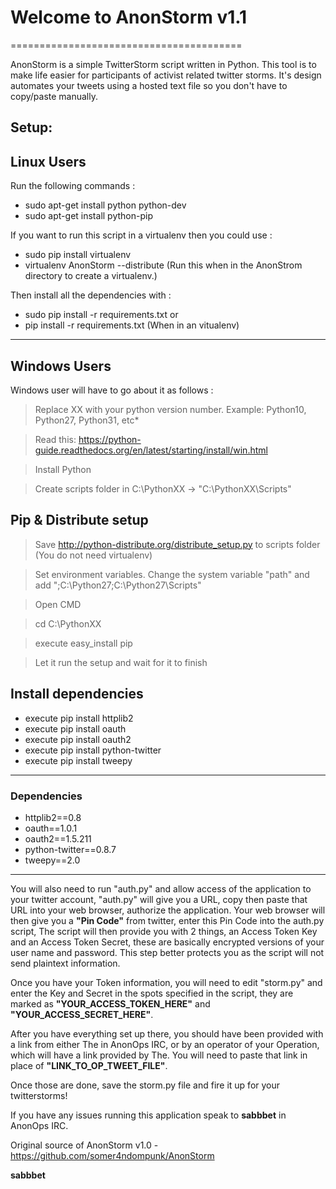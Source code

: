 # Welcome to AnonStorm v1.1
========================================

AnonStorm is a simple TwitterStorm script written in Python.
This tool is to make life easier for participants of activist related twitter storms.
It's design automates your tweets using a hosted text file so you don't have to copy/paste manually.

## Setup:

## Linux Users

Run the following commands :

* sudo apt-get install python python-dev
* sudo apt-get install python-pip

If you want to run this script in a virtualenv then you could use :
* sudo pip install virtualenv
* virtualenv AnonStorm --distribute (Run this when in the AnonStrom directory to create a virtualenv.)

Then install all the dependencies with :

* sudo pip install -r requirements.txt
  or
* pip install -r requirements.txt (When in an vitualenv)

-------------------------------------------

## Windows Users

Windows user will have to go about it as follows :

> Replace XX with your python version number. Example: Python10, Python27, Python31, etc*

> Read this: https://python-guide.readthedocs.org/en/latest/starting/install/win.html

> Install Python

> Create scripts folder in C:\PythonXX -> "C:\PythonXX\Scripts"

## Pip & Distribute setup

> Save http://python-distribute.org/distribute_setup.py to scripts folder (You do not need virtualenv)

> Set environment variables. Change the system variable "path" and add ";C:\Python27\;C:\Python27\Scripts\"

> Open CMD

> cd C:\PythonXX

> execute easy_install pip

> Let it run the setup and wait for it to finish

## Install dependencies

* execute pip install httplib2
* execute pip install oauth
* execute pip install oauth2
* execute pip install python-twitter
* execute pip install tweepy

----------------------------------------------

### Dependencies

* httplib2==0.8
* oauth==1.0.1
* oauth2==1.5.211
* python-twitter==0.8.7
* tweepy==2.0

--------------------------------------------

You will also need to run "auth.py" and allow access of the application to your twitter account,
"auth.py" will give you a URL, copy then paste that URL into your web browser, authorize the application.
Your web browser will then give you a __"Pin Code"__ from twitter, enter this Pin Code into the auth.py script,
The script will then provide you with 2 things, an Access Token Key and an Access Token Secret, these are 
basically encrypted versions of your user name and password. This step better protects you as the script
will not send plaintext information.

Once you have your Token information, you will need to edit "storm.py" and enter the Key and Secret
in the spots specified in the script, they are marked as __"YOUR_ACCESS_TOKEN_HERE"__ and __"YOUR_ACCESS_SECRET_HERE"__.

After you have everything set up there, you should have been provided with a link from either The in AnonOps
IRC, or by an operator of your Operation, which will have a link provided by The. You will need to paste that
link in place of __"LINK_TO_OP_TWEET_FILE"__. 

Once those are done, save the storm.py file and fire it up for your twitterstorms!

If you have any issues running this application speak to __sabbbet__ in AnonOps IRC.

Original source of AnonStorm v1.0 - https://github.com/somer4ndompunk/AnonStorm 

__sabbbet__
